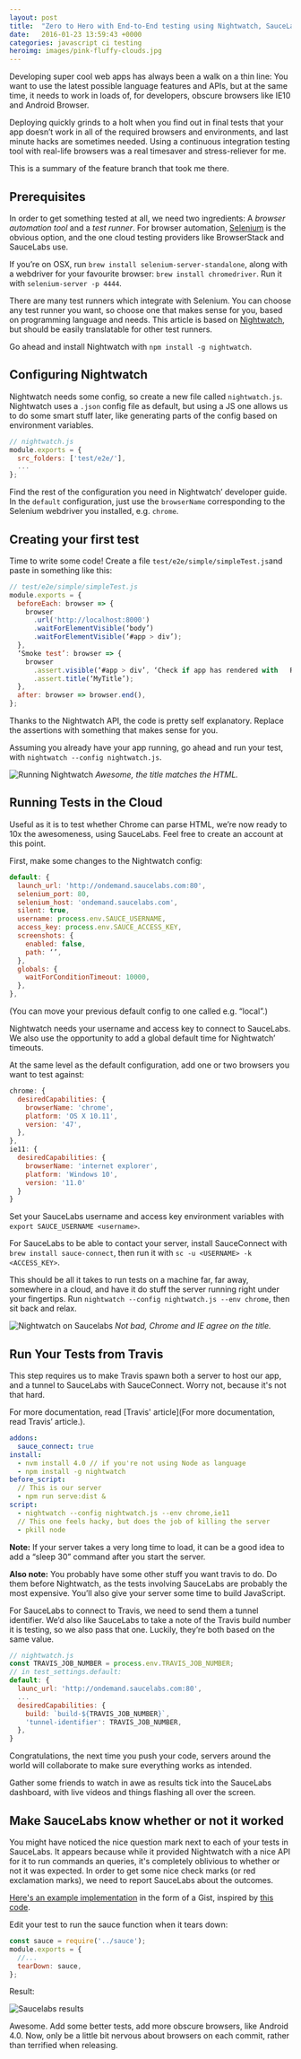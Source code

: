```yaml
---
layout: post
title:  "Zero to Hero with End-to-End testing using Nightwatch, SauceLabs and Travis"
date:   2016-01-23 13:59:43 +0000
categories: javascript ci testing
heroimg: images/pink-fluffy-clouds.jpg
---
```

Developing super cool web apps has always been a walk on a thin line: You want to use the latest possible language features and APIs, but at the same time, it needs to work in loads of, for developers, obscure browsers like IE10 and Android Browser.

Deploying quickly grinds to a holt when you find out in final tests that your app doesn’t work in all of the required browsers and environments, and last minute hacks are sometimes needed. Using a continuous integration testing tool with real-life browsers was a real timesaver and stress-reliever for me.

This is a summary of the feature branch that took me there.

## Prerequisites

In order to get something tested at all, we need two ingredients: A *browser automation tool* and a *test runner*. For browser automation, [Selenium](http://www.seleniumhq.org/) is the obvious option, and the one cloud testing providers like BrowserStack and SauceLabs use.

If you’re on OSX, run `brew install selenium-server-standalone`, along with a webdriver for your favourite browser: `brew install chromedriver`. Run it with `selenium-server -p 4444`.

There are many test runners which integrate with Selenium. You can choose any test runner you want, so choose one that makes sense for you, based on programming language and needs. This article is based on [Nightwatch](http://nightwatchjs.org/), but should be easily translatable for other test runners.

Go ahead and install Nightwatch with `npm install -g nightwatch`.

## Configuring Nightwatch

Nightwatch needs some config, so create a new file called `nightwatch.js`. Nightwatch uses a `.json` config file as default, but using a JS one allows us to do some smart stuff later, like generating parts of the config based on environment variables.

```js
// nightwatch.js
module.exports = {
  src_folders: ['test/e2e/'],
  ...
};
```

Find the rest of the configuration you need in Nightwatch’ developer guide. In the `default` configuration, just use the `browserName` corresponding to the Selenium webdriver you installed, e.g. `chrome`.

## Creating your first test

Time to write some code! Create a file `test/e2e/simple/simpleTest.js`and paste in something like this:

```js
// test/e2e/simple/simpleTest.js
module.exports = {
  beforeEach: browser => {
    browser
      .url('http://localhost:8000')
      .waitForElementVisible(‘body’)
      .waitForElementVisible(‘#app > div’);
  },
  ‘Smoke test’: browser => {
    browser
      .assert.visible(‘#app > div’, ‘Check if app has rendered with   React’)
      .assert.title(‘MyTitle’);
  },
  after: browser => browser.end(),
};
```

Thanks to the Nightwatch API, the code is pretty self explanatory. Replace the assertions with something that makes sense for you.

Assuming you already have your app running, go ahead and run your test, with `nightwatch --config nightwatch.js`.

![Running Nightwatch](/images/nightwatch.gif) *Awesome, the title matches the HTML.*

## Running Tests in the Cloud

Useful as it is to test whether Chrome can parse HTML, we’re now ready to 10x the awesomeness, using SauceLabs. Feel free to create an account at this point.

First, make some changes to the Nightwatch config:

```js
default: {
  launch_url: 'http://ondemand.saucelabs.com:80',
  selenium_port: 80,
  selenium_host: 'ondemand.saucelabs.com',
  silent: true,
  username: process.env.SAUCE_USERNAME,
  access_key: process.env.SAUCE_ACCESS_KEY,
  screenshots: {
    enabled: false,
    path: ‘’,
  },
  globals: {
    waitForConditionTimeout: 10000,
  },
},
```

(You can move your previous default config to one called e.g. “local”.)

Nightwatch needs your username and access key to connect to SauceLabs. We also use the opportunity to add a global default time for Nightwatch’ timeouts.

At the same level as the default configuration, add one or two browsers you want to test against:

```js
chrome: {
  desiredCapabilities: {
    browserName: 'chrome',
    platform: 'OS X 10.11',
    version: '47',
  },
},
ie11: {
  desiredCapabilities: {
    browserName: 'internet explorer',
    platform: 'Windows 10',
    version: '11.0'
  }
}
```

Set your SauceLabs username and access key environment variables with `export SAUCE_USERNAME <username>`.

For SauceLabs to be able to contact your server, install SauceConnect with `brew install sauce-connect`, then run it with `sc -u <USERNAME> -k <ACCESS_KEY>`.

This should be all it takes to run tests on a machine far, far away, somewhere in a cloud, and have it do stuff the server running right under your fingertips. Run `nightwatch --config nightwatch.js --env chrome`, then sit back and relax.

![Nightwatch on Saucelabs](/images/nightwatch-saucelabs.png) *Not bad, Chrome and IE agree on the title.*

## Run Your Tests from Travis

This step requires us to make Travis spawn both a server to host our app, and a tunnel to SauceLabs with SauceConnect. Worry not, because it's not that hard.

For more documentation, read [Travis' article](For more documentation, read Travis’ article.).

```yml
addons:
  sauce_connect: true
install:
  - nvm install 4.0 // if you're not using Node as language
  - npm install -g nightwatch
before_script:
  // This is our server
  - npm run serve:dist &
script:
  - nightwatch --config nightwatch.js --env chrome,ie11
  // This one feels hacky, but does the job of killing the server
  - pkill node
```

**Note:** If your server takes a very long time to load, it can be a good idea to add a “sleep 30” command after you start the server.

**Also note:** You probably have some other stuff you want travis to do. Do them before Nightwatch, as the tests involving SauceLabs are probably the most expensive. You’ll also give your server some time to build JavaScript.

For SauceLabs to connect to Travis, we need to send them a tunnel identifier. We’d also like SauceLabs to take a note of the Travis build number it is testing, so we also pass that one. Luckily, they’re both based on the same value.

```js
// nightwatch.js
const TRAVIS_JOB_NUMBER = process.env.TRAVIS_JOB_NUMBER;
// in test_settings.default:
default: {
  launc_url: 'http://ondemand.saucelabs.com:80',
  ...
  desiredCapabilities: {
    build: `build-${TRAVIS_JOB_NUMBER}`,
    'tunnel-identifier': TRAVIS_JOB_NUMBER,
  },
}
```

Congratulations, the next time you push your code, servers around the world will collaborate to make sure everything works as intended.

Gather some friends to watch in awe as results tick into the SauceLabs dashboard, with live videos and things flashing all over the screen.

## Make SauceLabs know whether or not it worked

You might have noticed the nice question mark next to each of your tests in SauceLabs. It appears because while it provided Nightwatch with a nice API for it to run commands an queries, it's completely oblivious to whether or not it was expected. In order to get some nice check marks (or red exclamation marks), we need to report SauceLabs about the outcomes.

[Here's an example implementation](https://gist.github.com/mikberg/ce463e09d6adf46f987c) in the form of a Gist, inspired by [this code](https://github.com/18F/college-choice/blob/8029b46f1283ed94c7f13662689374c399ff6740/test/sauce.js).

Edit your test to run the sauce function when it tears down:

```js
const sauce = require('../sauce');
module.exports = {
  //...
  tearDown: sauce,
};
```

Result:

![Saucelabs results](/images/saucelabs-results.png)

Awesome. Add some better tests, add more obscure browsers, like Android 4.0. Now, only be a little bit nervous about browsers on each commit, rather than terrified when releasing.
